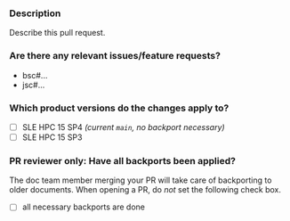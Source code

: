 ### Description

Describe this pull request.

### Are there any relevant issues/feature requests?

* bsc#...
* jsc#...

### Which product versions do the changes apply to?

- [ ] SLE HPC 15 SP4 *(current `main`, no backport necessary)*
- [ ] SLE HPC 15 SP3

### PR reviewer only: Have all backports been applied?

The doc team member merging your PR will take care of backporting to older documents.
When opening a PR, do *not* set the following check box.

- [ ] all necessary backports are done
